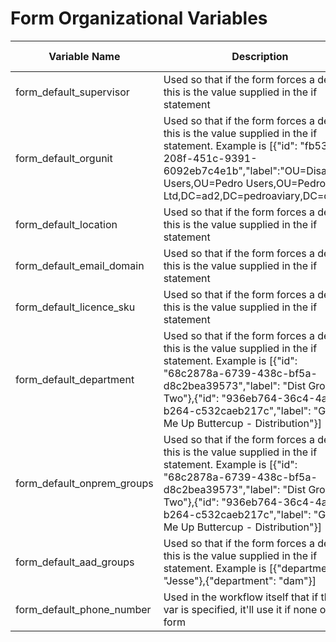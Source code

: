 # Form Organizational Variables

<table data-full-width="true"><thead><tr><th width="304">Variable Name</th><th width="551">Description</th><th width="100">Valid Values</th></tr></thead><tbody><tr><td>form_default_supervisor</td><td>Used so that if the form forces a default, this is the value supplied in the if statement</td><td>string</td></tr><tr><td>form_default_orgunit</td><td>Used so that if the form forces a default, this is the value supplied in the if statement. Example is [{"id": "fb53fb9f-208f-451c-9391-6092eb7c4e1b","label":"OU=Disabled Users,OU=Pedro Users,OU=Pedro Ltd,DC=ad2,DC=pedroaviary,DC=com"}]</td><td>list</td></tr><tr><td>form_default_location</td><td>Used so that if the form forces a default, this is the value supplied in the if statement</td><td>string</td></tr><tr><td>form_default_email_domain</td><td>Used so that if the form forces a default, this is the value supplied in the if statement</td><td>string</td></tr><tr><td>form_default_licence_sku</td><td>Used so that if the form forces a default, this is the value supplied in the if statement</td><td>list</td></tr><tr><td>form_default_department</td><td>Used so that if the form forces a default, this is the value supplied in the if statement. Example is [{"id": "68c2878a-6739-438c-bf5a-d8c2bea39573","label": "Dist Group Two"},{"id": "936eb764-36c4-4ac6-b264-c532caeb217c","label": "Group Me Up Buttercup - Distribution"}]</td><td>list</td></tr><tr><td>form_default_onprem_groups</td><td>Used so that if the form forces a default, this is the value supplied in the if statement. Example is [{"id": "68c2878a-6739-438c-bf5a-d8c2bea39573","label": "Dist Group Two"},{"id": "936eb764-36c4-4ac6-b264-c532caeb217c","label": "Group Me Up Buttercup - Distribution"}]</td><td>list</td></tr><tr><td>form_default_aad_groups</td><td>Used so that if the form forces a default, this is the value supplied in the if statement. Example is [{"department": "Jesse"},{"department": "dam"}]</td><td>list</td></tr><tr><td>form_default_phone_number</td><td>Used in the workflow itself that if the org var is specified, it'll use it if none on the form</td><td>string</td></tr></tbody></table>
